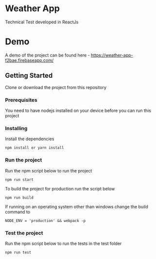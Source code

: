 # Weather App

Technical Test developed in ReactJs

# Demo

A demo of the project can be found here - https://weather-app-f2bae.firebaseapp.com/

## Getting Started

Clone or download the project from this repository

### Prerequisites

You need to have nodejs installed on your device before you can run this project

### Installing

Install the dependencies

```
npm install or yarn install
```

### Run the project

Run the npm script below to run the project

```
npm run start
```

To build the project for production run the script below

```
npm run build
```
If running on an operating system other than windows change the build command to 

```
NODE_ENV = 'production' && webpack -p
```

### Test the project

Run the npm script below to run the tests in the test folder

```
npm run test
```





